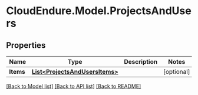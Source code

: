 # CloudEndure.Model.ProjectsAndUsers
## Properties

Name | Type | Description | Notes
------------ | ------------- | ------------- | -------------
**Items** | [**List&lt;ProjectsAndUsersItems&gt;**](ProjectsAndUsersItems.md) |  | [optional] 

[[Back to Model list]](../README.md#documentation-for-models) [[Back to API list]](../README.md#documentation-for-api-endpoints) [[Back to README]](../README.md)

